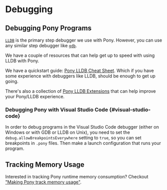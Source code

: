 # Debugging

## Debugging Pony Programs

[`LLDB`](https://lldb.llvm.org/) is the primary step debugger we use with Pony. However, you can use any similar step debugger like [`gdb`](https://www.sourceware.org/gdb/).

We have a couple of resources that can help get up to speed with using LLDB with Pony.

We have a quickstart guide: [Pony LLDB Cheat Sheet](pony-lldb-cheatsheet.md). Which if you have some experience with debuggers like LLDB, should be enough to get up going.

There's also a collection of [Pony LLDB Extensions](https://github.com/ponylang/pony-lldb-extensions) that can help improve your Pony/LLDB experience.

### Debugging Pony with Visual Studio Code {#visual-studio-code}

In order to debug programs in the Visual Studio Code debugger (either on Windows or with GDB or LLDB on Unix), you need to set the `debug.allowBreakpointsEverywhere` setting to `true`, so you can set breakpoints in `.pony` files.  Then make a launch configuration that runs your program.

## Tracking Memory Usage

Interested in tracking Pony runtime memory consumption? Checkout ["Making Pony track memory usage"](pony-track-memory-usage.md).
